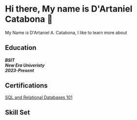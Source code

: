 ## <h1> Hi there, My name is D'Artaniel Catabona 👋</h1>
My Name is D'Artaniel A. Catabona, I like to learn more about
<h2>Education</h2>
<h5> BSIT
   <br>
New Era Univeristy
   <br>
  2023-Present</h4>
  <h2>Certifications</h2>
  <a href = "https://courses.cognitiveclass.ai/certificates/211e363f43574220a3bdb0f67c9ad9e5"> SQL and Relational Databases 101</a>
  <h2>Skill Set</h2>
